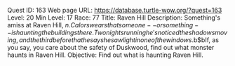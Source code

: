 Quest ID: 163
Web page URL: https://database.turtle-wow.org/?quest=163
Level: 20
Min Level: 17
Race: 77
Title: Raven Hill
Description: Something's amiss at Raven Hill, $n. Calor swears that someone--or something--is haunting the buildings there. Two nights running he's noticed the shadows moving, and the third before that he says he saw light in one of the windows.$b$bIf, as you say, you care about the safety of Duskwood, find out what monster haunts in Raven Hill.
Objective: Find out what is haunting Raven Hill.
